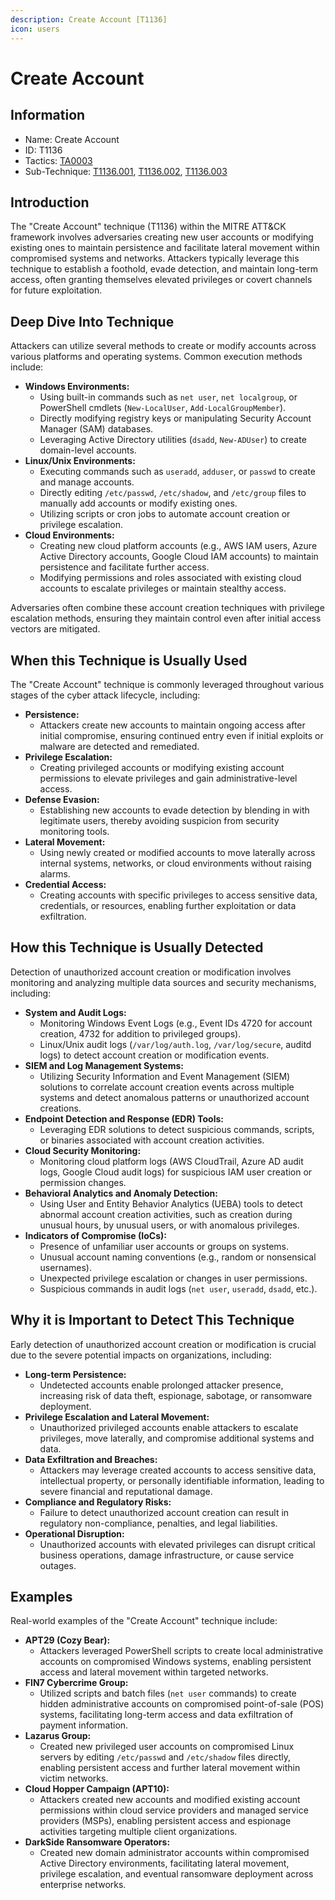```yaml
---
description: Create Account [T1136]
icon: users
---
```


# Create Account

## Information

* Name: Create Account
* ID: T1136
* Tactics: [TA0003](../)
* Sub-Technique: [T1136.001](t1136.001.md), [T1136.002](t1136.002.md), [T1136.003](t1136.003.md)

## Introduction

The "Create Account" technique (T1136) within the MITRE ATT\&CK framework involves adversaries creating new user accounts or modifying existing ones to maintain persistence and facilitate lateral movement within compromised systems and networks. Attackers typically leverage this technique to establish a foothold, evade detection, and maintain long-term access, often granting themselves elevated privileges or covert channels for future exploitation.

## Deep Dive Into Technique

Attackers can utilize several methods to create or modify accounts across various platforms and operating systems. Common execution methods include:

* **Windows Environments:**
  * Using built-in commands such as `net user`, `net localgroup`, or PowerShell cmdlets (`New-LocalUser`, `Add-LocalGroupMember`).
  * Directly modifying registry keys or manipulating Security Account Manager (SAM) databases.
  * Leveraging Active Directory utilities (`dsadd`, `New-ADUser`) to create domain-level accounts.
* **Linux/Unix Environments:**
  * Executing commands such as `useradd`, `adduser`, or `passwd` to create and manage accounts.
  * Directly editing `/etc/passwd`, `/etc/shadow`, and `/etc/group` files to manually add accounts or modify existing ones.
  * Utilizing scripts or cron jobs to automate account creation or privilege escalation.
* **Cloud Environments:**
  * Creating new cloud platform accounts (e.g., AWS IAM users, Azure Active Directory accounts, Google Cloud IAM accounts) to maintain persistence and facilitate further access.
  * Modifying permissions and roles associated with existing cloud accounts to escalate privileges or maintain stealthy access.

Adversaries often combine these account creation techniques with privilege escalation methods, ensuring they maintain control even after initial access vectors are mitigated.

## When this Technique is Usually Used

The "Create Account" technique is commonly leveraged throughout various stages of the cyber attack lifecycle, including:

* **Persistence:**
  * Attackers create new accounts to maintain ongoing access after initial compromise, ensuring continued entry even if initial exploits or malware are detected and remediated.
* **Privilege Escalation:**
  * Creating privileged accounts or modifying existing account permissions to elevate privileges and gain administrative-level access.
* **Defense Evasion:**
  * Establishing new accounts to evade detection by blending in with legitimate users, thereby avoiding suspicion from security monitoring tools.
* **Lateral Movement:**
  * Using newly created or modified accounts to move laterally across internal systems, networks, or cloud environments without raising alarms.
* **Credential Access:**
  * Creating accounts with specific privileges to access sensitive data, credentials, or resources, enabling further exploitation or data exfiltration.

## How this Technique is Usually Detected

Detection of unauthorized account creation or modification involves monitoring and analyzing multiple data sources and security mechanisms, including:

* **System and Audit Logs:**
  * Monitoring Windows Event Logs (e.g., Event IDs 4720 for account creation, 4732 for addition to privileged groups).
  * Linux/Unix audit logs (`/var/log/auth.log`, `/var/log/secure`, auditd logs) to detect account creation or modification events.
* **SIEM and Log Management Systems:**
  * Utilizing Security Information and Event Management (SIEM) solutions to correlate account creation events across multiple systems and detect anomalous patterns or unauthorized account creations.
* **Endpoint Detection and Response (EDR) Tools:**
  * Leveraging EDR solutions to detect suspicious commands, scripts, or binaries associated with account creation activities.
* **Cloud Security Monitoring:**
  * Monitoring cloud platform logs (AWS CloudTrail, Azure AD audit logs, Google Cloud audit logs) for suspicious IAM user creation or permission changes.
* **Behavioral Analytics and Anomaly Detection:**
  * Using User and Entity Behavior Analytics (UEBA) tools to detect abnormal account creation activities, such as creation during unusual hours, by unusual users, or with anomalous privileges.
* **Indicators of Compromise (IoCs):**
  * Presence of unfamiliar user accounts or groups on systems.
  * Unusual account naming conventions (e.g., random or nonsensical usernames).
  * Unexpected privilege escalation or changes in user permissions.
  * Suspicious commands in audit logs (`net user`, `useradd`, `dsadd`, etc.).

## Why it is Important to Detect This Technique

Early detection of unauthorized account creation or modification is crucial due to the severe potential impacts on organizations, including:

* **Long-term Persistence:**
  * Undetected accounts enable prolonged attacker presence, increasing risk of data theft, espionage, sabotage, or ransomware deployment.
* **Privilege Escalation and Lateral Movement:**
  * Unauthorized privileged accounts enable attackers to escalate privileges, move laterally, and compromise additional systems and data.
* **Data Exfiltration and Breaches:**
  * Attackers may leverage created accounts to access sensitive data, intellectual property, or personally identifiable information, leading to severe financial and reputational damage.
* **Compliance and Regulatory Risks:**
  * Failure to detect unauthorized account creation can result in regulatory non-compliance, penalties, and legal liabilities.
* **Operational Disruption:**
  * Unauthorized accounts with elevated privileges can disrupt critical business operations, damage infrastructure, or cause service outages.

## Examples

Real-world examples of the "Create Account" technique include:

* **APT29 (Cozy Bear):**
  * Attackers leveraged PowerShell scripts to create local administrative accounts on compromised Windows systems, enabling persistent access and lateral movement within targeted networks.
* **FIN7 Cybercrime Group:**
  * Utilized scripts and batch files (`net user` commands) to create hidden administrative accounts on compromised point-of-sale (POS) systems, facilitating long-term access and data exfiltration of payment information.
* **Lazarus Group:**
  * Created new privileged user accounts on compromised Linux servers by editing `/etc/passwd` and `/etc/shadow` files directly, enabling persistent access and further lateral movement within victim networks.
* **Cloud Hopper Campaign (APT10):**
  * Attackers created new accounts and modified existing account permissions within cloud service providers and managed service providers (MSPs), enabling persistent access and espionage activities targeting multiple client organizations.
* **DarkSide Ransomware Operators:**
  * Created new domain administrator accounts within compromised Active Directory environments, facilitating lateral movement, privilege escalation, and eventual ransomware deployment across enterprise networks.
